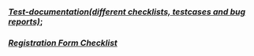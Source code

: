 
### [***Test-documentation(different checklists, testcases and bug reports)***](https://docs.google.com/spreadsheets/d/1LVxT2ttjj6d6Z5TufmIXS04sDeEUg6mJ6vDi1Jd55Rc/edit?usp=sharing);

### [***Registration Form Checklist***](https://docs.google.com/spreadsheets/d/1lvk9ZrpHR-OpgLiCCnSO5dKJUYoIzoGN/edit?usp=share_link&ouid=100556328243753083905&rtpof=true&sd=true)


